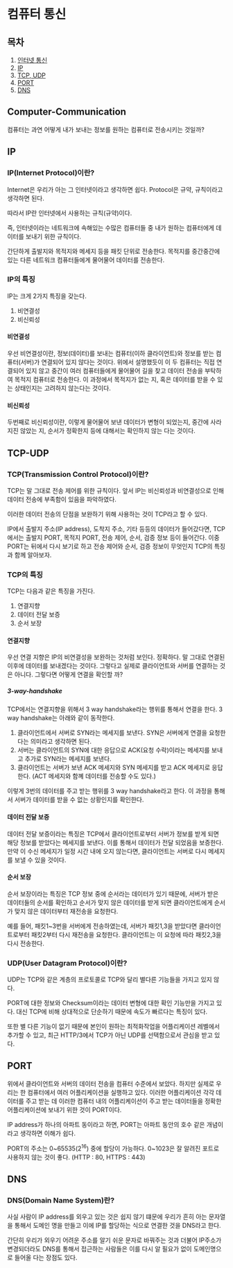 # 컴퓨터 통신

## 목차
1. [인터넷 통신](#computer-communication)
2. [IP](#ip)
3. [TCP, UDP](#tcp-udp)
4. [PORT](#port)
5. [DNS](#dns)

## Computer-Communication
컴퓨터는 과연 어떻게 내가 보내는 정보를 원하는 컴퓨터로 전송시키는 것일까?


## IP
### IP(Internet Protocol)이란?
Internet은 우리가 아는 그 인터넷이라고 생각하면 쉽다.
Protocol은 규약, 규칙이라고 생각하면 된다.

따라서 IP란 인터넷에서 사용하는 규칙(규약)이다.

즉, 인터넷이라는 네트워크에 속해있는 수많은 컴퓨터들 중 내가 원하는 컴퓨터에게 데이터를 보내기 위한 규칙이다.

간단하게 출발지와 목적지와 메세지 등을 패킷 단위로 전송한다.
목적지를 중간중간에 있는 다른 네트워크 컴퓨터들에게 물어물어 데이터를 전송한다.

### IP의 특징
IP는 크게 2가지 특징을 갖는다.
1. 비연결성
2. 비신뢰성

#### 비연결성
우선 비연결성이란, 정보(데이터)를 보내는 컴퓨터(이하 클라이언트)와 정보를 받는 컴퓨터(서버)가 연결되어 있지 않다는 것이다. 위에서 설명했듯이 이 두 컴퓨터는 직접 연결되어 있지 않고 중간이 여러 컴퓨터들에게 물어물어 길을 찾고 데이터 전송을 부탁하여 목적지 컴퓨터로 전송한다. 이 과정에서 목적지가 없는 지, 혹은 데이터를 받을 수 있는 상태인지는 고려하지 않는다는 것이다.

#### 비신뢰성
두번째로 비신뢰성이란, 이렇게 물어물어 보낸 데이터가 변형이 되었는지, 중간에 사라지진 않았는 지, 순서가 정확한지 등에 대해서는 확인하지 않는 다는 것이다. 

## TCP-UDP
### TCP(Transmission Control Protocol)이란?
TCP는 말 그대로 전송 제어를 위한 규칙이다. 앞서 IP는 비신뢰성과 비연결성으로 인해 데이터 전송에 부족함이 있음을 파악하였다.

이러한 데이터 전송의 단점을 보완하기 위해 사용하는 것이 TCP라고 할 수 있다.

IP에서 출발지 주소(IP address), 도착지 주소, 기타 등등의 데이터가 들어갔다면, TCP에서는 출발지 PORT, 목적지 PORT, 전송 제어, 순서, 검증 정보 등이 들어간다. 이중 PORT는 뒤에서 다시 보기로 하고 전송 제어와 순서, 검증 정보이 무엇인지 TCP의 특징과 함께 알아보자.

### TCP의 특징
TCP는 다음과 같은 특징을 가진다.
1. 연결지향
2. 데이터 전달 보증
3. 순서 보장

#### 연결지향
우선 연결 지향은 IP의 비연결성을 보완하는 것처럼 보인다. 정확하다. 말 그대로 연결된 이후에 데이터를 보내겠다는 것이다. 그렇다고 실제로 클라이언트와 서버를 연결하는 것은 아니다. 그렇다면 어떻게 연결을 확인할 까?

##### 3-way-handshake
TCP에서는 연결지향을 위해서 3 way handshake라는 행위를 통해서 연결을 한다. 
3 way handshake는 아래와 같이 동작한다.

1. 클라이언트에서 서버로 SYN라는 메세지를 보낸다. SYN은 서버에게 연결을 요청한다는 의미라고 생각하면 된다.
2. 서버는 클라이언트의 SYN에 대한 응답으로 ACK(요청 수락)이라는 메세지를 보내고 추가로 SYN라는 메세지를 보낸다.
3. 클라이언트는 서버가 보낸 ACK 메세지와 SYN 메세지를 받고 ACK 메세지로 응답한다. (ACT 메세지와 함꼐 데이터를 전송할 수도 있다.)

이렇게 3번의 데이터를 주고 받는 행위를 3 way handshake라고 한다. 이 과정을 통해서 서버가 데이터를 받을 수 없는 상황인지를 확인한다. 

#### 데이터 전달 보증
데이터 전달 보증이라는 특징은 TCP에서 클라이언트로부터 서버가 정보를 받게 되면 해당 정보를 받았다는 메세지를 보낸다. 이를 통해서 데이터가 전달 되었음을 보증한다. 만약 이 수신 메세지가 일정 시간 내에 오지 않는다면, 클라이언트는 서버로 다시 메세지를 보낼 수 있을 것이다. 

#### 순서 보장
순서 보장이라는 특징은 TCP 정보 중에 순서라는 데이터가 있기 때문에, 서버가 받은 데이터들의 순서를 확인하고 순서가 맞지 않은 데이터를 받게 되면 클라이언트에게 순서가 맞지 않은 데이터부터 재전송을 요청한다.

예를 들어, 패킷1~3번을 서버에게 전송하였는데, 서버가 패킷1,3을 받았다면 클라이언트로부터 패킷2부터 다시 재전송을 요청한다. 클라이언트는 이 요청에 따라 패킷2,3을 다시 전송한다.

### UDP(User Datagram Protocol)이란?
UDP는 TCP와 같은 계층의 프로토콜로 TCP와 달리 별다른 기능들을 가지고 있지 않다.

PORT에 대한 정보와 Checksum이라는 데이터 변형에 대한 확인 기능만을 가지고 있다. 대신 TCP에 비해 상대적으로 단순하기 때문에 속도가 빠르다는 특징이 있다.

또한 별 다른 기능이 없기 때문에 본인이 원하는 최적화작업을 어플리케이션 레벨에서 추가할 수 있고, 최근 HTTP/3에서 TCP가 아닌 UDP를 선택함으로서 관심을 받고 있다.

## PORT
위에서 클라이언트와 서버의 데이터 전송을 컴퓨터 수준에서 보았다. 하지만 실제로 우리는 한 컴퓨터에서 여러 어플리케이션을 실행하고 있다. 이러한 어플리케이션 각각 데이터를 주고 받는 데 이러한 컴퓨터 내의 어플리케이션이 주고 받는 데이터들을 정확한 어플리케이션에 보내기 위한 것이 PORT이다.

IP address가 하나의 아파트 동이라고 하면, PORT는 아파트 동안의 호수 같은 개념이라고 생각하면 이해가 쉽다.

PORT의 주소는 0~65535(2<sup>16</sup>) 중에 할당이 가능하다. 0~1023은 잘 알려진 포트로 사용하지 않는 것이 좋다. (HTTP : 80, HTTPS : 443)

## DNS
### DNS(Domain Name System)란?
사실 사람이 IP address를 외우고 있는 것은 쉽지 않기 떄문에 우리가 흔히 아는 문자열을 통해서 도메인 명을 만들고 이에 IP를 할당하는 식으로 연결한 것을 DNS라고 한다. 

간단히 우리가 외우기 어려운 주소를 알기 쉬운 문자로 바꿔주는 것과 더불어 IP주소가 변경되더라도 DNS를 통해서 접근하는 사람들은 이를 다시 알 필요가 없이 도메인명으로 들어올 다는 장점도 있다.